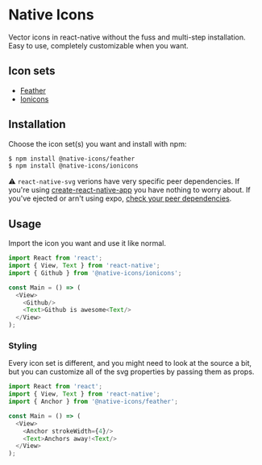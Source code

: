 # Native Icons

Vector icons in react-native without the fuss and multi-step installation. Easy to use, completely customizable when you want.

## Icon sets
* [Feather](https://github.com/feathericons/feather)
* [Ionicons](https://github.com/ionic-team/ionicons)

## Installation
Choose the icon set(s) you want and install with npm:
```sh
$ npm install @native-icons/feather
$ npm install @native-icons/ionicons
```

⚠️ `react-native-svg` verions have very specific peer dependencies. If you're using [create-react-native-app](https://github.com/react-community/create-react-native-app) you have nothing to worry about. If you've ejected or arn't using expo, [check your peer dependencies](https://github.com/react-native-community/react-native-svg#notice).

## Usage
Import the icon you want and use it like normal.

```js
import React from 'react';
import { View, Text } from 'react-native';
import { Github } from '@native-icons/ionicons';

const Main = () => (
  <View>
    <Github/>
    <Text>Github is awesome<Text/>
  </View>
);
```

### Styling
Every icon set is different, and you might need to look at the source a bit, but you can customize all of the svg properties by passing them as props.

```js
import React from 'react';
import { View, Text } from 'react-native';
import { Anchor } from '@native-icons/feather';

const Main = () => (
  <View>
    <Anchor strokeWidth={4}/>
    <Text>Anchors away!<Text/>
  </View>
);
```
